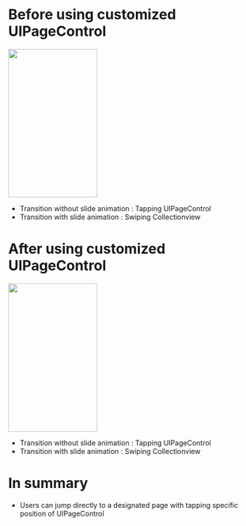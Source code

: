 # Before using customized UIPageControl   
<img src="https://github.com/user-attachments/assets/6c0c32ab-b514-4b87-b6e6-39a6aaa99863" width="180" height="300" />   

- Transition without slide animation : Tapping UIPageControl
- Transition with slide animation : Swiping Collectionview

# After using customized UIPageControl   
<img src="https://github.com/user-attachments/assets/93d7bb71-fdcb-4a51-b67d-22b1efd594ec" width="180" height="300" />   

- Transition without slide animation : Tapping UIPageControl
- Transition with slide animation : Swiping Collectionview

# In summary   
- Users can jump directly to a designated page with tapping specific position of UIPageControl
